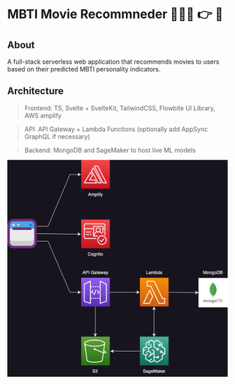 # MBTI Movie Recommneder 🍿➕👾 👉 🚀 

## About
A full-stack serverless web application that recommends movies to users based on their predicted MBTI personality indicators.

## Architecture
> Frontend: TS, Svelte + SvelteKit, TailwindCSS, Flowbite UI Library, AWS amplify

> API: API Gateway + Lambda Functions (optionally add AppSync GraphQL if necessary)

> Backend: MongoDB and SageMaker to host live ML models

![Project Architecture](assets/RoughProjArch.png)